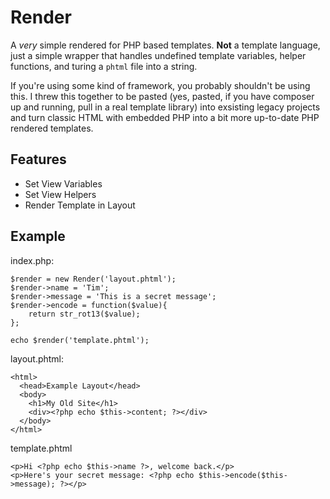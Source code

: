 Render
======
A *very* simple rendered for PHP based templates.  **Not** a template language, just a simple wrapper that handles
undefined template variables, helper functions, and turing a `phtml` file into a string.

If you're using some kind of framework, you probably shouldn't be using this. I threw this together to be pasted (yes,
pasted, if you have composer up and running, pull in a real template library) into exsisting legacy projects and turn
classic HTML with embedded PHP into a bit more up-to-date PHP rendered templates.

Features
--------
- Set View Variables
- Set View Helpers
- Render Template in Layout

Example
-------
index.php:

    $render = new Render('layout.phtml');
    $render->name = 'Tim';
    $render->message = 'This is a secret message';
    $render->encode = function($value){
        return str_rot13($value);
    };

    echo $render('template.phtml');

layout.phtml:

    <html>
      <head>Example Layout</head>
      <body>
        <h1>My Old Site</h1>
        <div><?php echo $this->content; ?></div>
      </body>
    </html>

template.phtml

    <p>Hi <?php echo $this->name ?>, welcome back.</p>
    <p>Here's your secret message: <?php echo $this->encode($this->message); ?></p>
